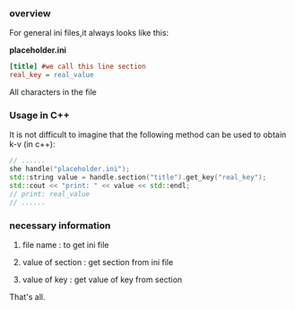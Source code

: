 ### overview

For general ini files,it always looks like this:

**placeholder.ini**

```ini
[title] #we call this line section
real_key = real_value
```

All characters in the file



### Usage in C++

It is not difficult to imagine that the following method can be used to obtain k-v (in c++):

```c++
// ......
she handle("placeholder.ini");
std::string value = handle.section("title").get_key("real_key");
std::cout << "print: " << value << std::endl;
// print: real_value
// ......
```



### necessary information

1. file name : to get ini file

2. value of section :  get section from ini file

3. value of key : get value of key from section

That's all.



